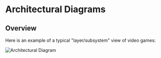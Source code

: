 # Architectural Diagrams

## Overview

Here is an example of a typical "layer/subsystem" view of video games:

![Architectural Diagram](https://github.com/louisbdc/hosting_gif/blob/main/diagram.png?raw=true)